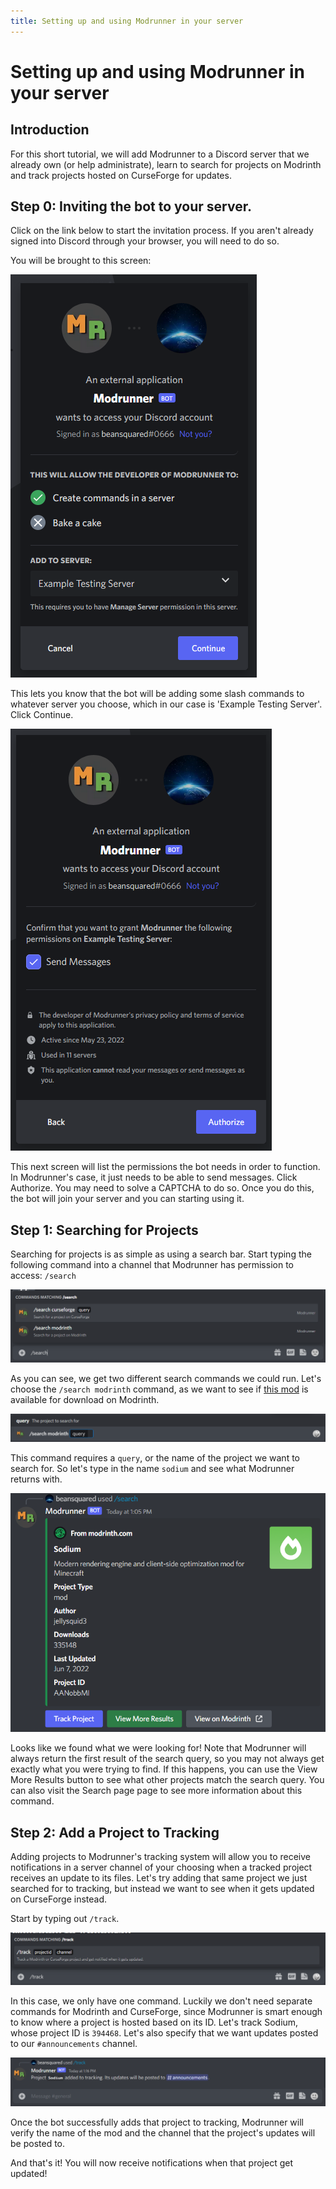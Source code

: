 ```yaml
---
title: Setting up and using Modrunner in your server
---
```


# Setting up and using Modrunner in your server

## Introduction

For this short tutorial, we will add Modrunner to a Discord server that we already own (or help administrate), learn to search for projects on Modrinth and track projects hosted on CurseForge for updates.

## Step 0: Inviting the bot to your server.

Click on the link below to start the invitation process. If you aren't already signed into Discord through your browser, you will need to do so.

You will be brought to this screen:

![image](../static/img/step0_1.png)

This lets you know that the bot will be adding some slash commands to whatever server you choose, which in our case is 'Example Testing Server'. Click Continue.

![image](../static/img/step0_2.png)

This next screen will list the permissions the bot needs in order to function. In Modrunner's case, it just needs to be able to send messages. Click Authorize. You may need to solve a CAPTCHA to do so. Once you do this, the bot will join your server and you can starting using it.

## Step 1: Searching for Projects

Searching for projects is as simple as using a search bar. Start typing the following command into a channel that Modrunner has permission to access:
`/search`

![image](../static/img/step1_1.png)

As you can see, we get two different search commands we could run. Let's choose the `/search modrinth` command, as we want to see if [this mod](https://modrinth.com/mod/sodium) is available for download on Modrinth.

![image](../static/img/step1_2.png)

This command requires a `query`, or the name of the project we want to search for. So let's type in the name `sodium` and see what Modrunner returns with.

![image](../static/img/step1_3.png)

Looks like we found what we were looking for! Note that Modrunner will always return the first result of the search query, so you may not always get exactly what you were trying to find. If this happens, you can use the View More Results button to see what other projects match the search query. You can also visit the Search page page to see more information about this command.

## Step 2: Add a Project to Tracking

Adding projects to Modrunner's tracking system will allow you to receive notifications in a server channel of your choosing when a tracked project receives an update to its files. Let's try adding that same project we just searched for to tracking, but instead we want to see when it gets updated on CurseForge instead.

Start by typing out `/track`.

![image](../static/img/step2_1.png)

In this case, we only have one command. Luckily we don't need separate commands for Modrinth and CurseForge, since Modrunner is smart enough to know where a project is hosted based on its ID. Let's track Sodium, whose project ID is `394468`. Let's also specify that we want updates posted to our `#announcements` channel.

![image](../static/img/step2_2.png)

Once the bot successfully adds that project to tracking, Modrunner will verify the name of the mod and the channel that the project's updates will be posted to.

And that's it! You will now receive notifications when that project get updated!
